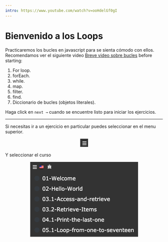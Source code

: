 ```yaml
---
intro: https://www.youtube.com/watch?v=ooHdelGf0gI
---
```



# Bienvenido a los Loops

Practicaremos los bucles en javascript para se sienta cómodo con ellos.  Recomendamos ver el siguiente video  [Breve video sobre bucles](https://www.youtube.com/watch?v=U3ZlQSOcOI0) before starting:

1. For loop.
2. forEach.
3. while.
4. map.
5. filter.
6. find.
7. Diccionario de bucles (objetos literales).

Haga click en `next →` cuando se encuentre listo para iniciar los ejercicios.


***
Si necesitas ir a un ejercicio en particular puedes seleccionar en el menu superior.
<p align="center">
  <img src="./menu.png">
</p>
Y seleccionar el curso 
<p align="center">
  <img src="./menu2.png">
</p>
